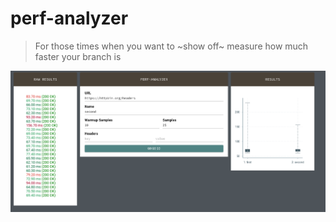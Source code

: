 # perf-analyzer

> For those times when you want to ~show off~ measure how much faster your branch is

![screenshot](https://github.com/NLincoln/perf-analyzer/blob/15febcdcbab6a2d5a337f96e9669167829277a2e/img/screenshot.png)
